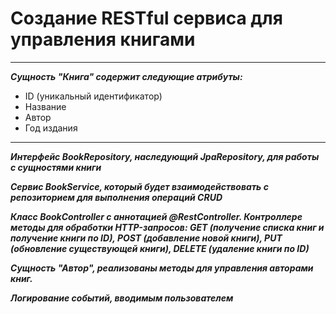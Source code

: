 <h1>Создание RESTful сервиса для управления книгами</h1>

---
***Сущность "Книга" содержит следующие атрибуты:***

- ID (уникальный идентификатор)
- Название
- Автор
- Год издания
---


***Интерфейс BookRepository, наследующий JpaRepository, для работы с сущностями книги***

***Cервис BookService, который будет взаимодействовать с репозиторием для выполнения операций CRUD***

***Класс BookController с аннотацией @RestController. Контроллере методы для обработки HTTP-запросов: GET (получение списка книг и получение книги по ID), POST (добавление новой книги), PUT (обновление существующей книги), DELETE (удаление книги по ID)***

***Сущность "Автор", реализованы методы для управления авторами книг.***

***Логирование событий, вводимым пользователем***

